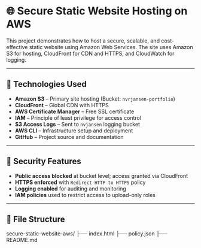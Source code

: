 # 🌐 Secure Static Website Hosting on AWS

This project demonstrates how to host a secure, scalable, and cost-effective static website using Amazon Web Services. The site uses Amazon S3 for hosting, CloudFront for CDN and HTTPS, and CloudWatch for logging.

---

## 🔧 Technologies Used

- **Amazon S3** – Primary site hosting (Bucket: `nvrjansen-portfolio`)
- **CloudFront** – Global CDN with HTTPS
- **AWS Certificate Manager** – Free SSL certificate
- **IAM** – Principle of least privilege for access control
- **S3 Access Logs** – Sent to `nvjansen` logging bucket
- **AWS CLI** – Infrastructure setup and deployment
- **GitHub** – Project source and documentation

---

## 🔐 Security Features

- **Public access blocked** at bucket level; access granted via CloudFront
- **HTTPS enforced** with `Redirect HTTP to HTTPS` policy
- **Logging enabled** for auditing and monitoring
- **IAM policies** used to restrict access to upload-only roles

---

## 📁 File Structure
secure-static-website-aws/
├── index.html
├── policy.json
├── README.md
